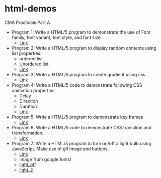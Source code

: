 # html-demos

CMA Practicals Part A
- Program 1: Write a HTML/5 program to demonstrate the use of Font family, font variant, font style, and font size. 
    - [Link](prg1)
- Program 2: Write a HTML/5 program to display random contents using list properties:
    - ordered list
    - Unordered list
    - [Link](prg2)
- Program 3: Write a HTML/5 program to create gradient using css.
    - [Link](prg3)
- Program 4: Write a HTML/5 code to demonstrate following CSS animation properties:
    - Delay
    - Direction
    - Duration
    - [Link](prg4)
- Program 5: Write a HTML/5 program to demonstrate key frames
    - [Link](prg5)
- Program 6: Write a HTML/5 code to demonstrate CSS transition and transformation.
    - [Link](prg6)
- Program 7: Write a HTML/5 program to turn on/off a light bulb using JavaScript. Make use of gif image and buttons.
    - [Link](prg7)
    - Image from google fonts!
    - [light_off](https://fonts.google.com/icons?selected=Material+Symbols+Outlined:light_off:FILL@0;wght@400;GRAD@0;opsz@40&icon.query=bulb&icon.size=42&icon.color=%231f1f1f)
    - [light_2](https://fonts.google.com/icons?selected=Material+Symbols+Outlined:lightbulb_2:FILL@0;wght@400;GRAD@0;opsz@40&icon.query=bulb&icon.size=42&icon.color=%231f1f1f)
